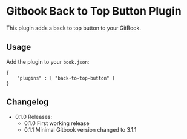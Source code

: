 # Gitbook Back to Top Button Plugin

This plugin adds a back to top button to your GitBook.

## Usage

Add the plugin to your `book.json`:

```
{
	"plugins" : [ "back-to-top-button" ]
}		
```

## Changelog

* 0.1.0 Releases:
  * 0.1.0 First working release
  * 0.1.1 Minimal Gitbook version changed to 3.1.1
